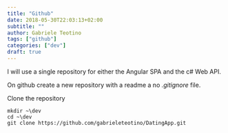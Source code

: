 ```yaml
---
title: "Github"
date: 2018-05-30T22:03:13+02:00
subtitle: ""
author: Gabriele Teotino
tags: ["github"]
categories: ["dev"]
draft: true
---
```


I will use a single repository for either the Angular SPA and the c# Web API.

<!--more-->

On github create a new repository with a readme a no *.gitignore* file.

Clone the repository

```shell
mkdir ~\dev
cd ~\dev
git clone https://github.com/gabrieleteotino/DatingApp.git
```
